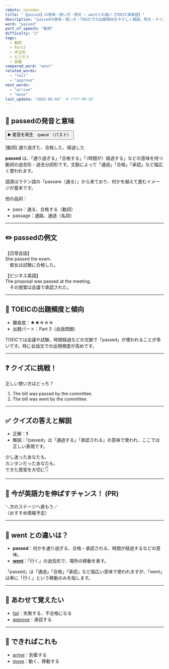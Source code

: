 ```yaml
---
robots: noindex
title: "【passed】の意味・使い方・例文 ― wentとの違い【TOEIC英単語】"
description: "passedの意味・使い方・TOEICでの出題傾向をやさしく解説。例文・クイズ付きでwentとの違いもわかりやすく学べます。"
word: "passed"
part_of_speech: "動詞"
difficulty: "2"
tags:
  - 動詞
  - Part3
  - 中立的
  - ビジネス
  - 会議
compared_word: "went"
related_words:
  - "fail"
  - "approve"
next_words:
  - "arrive"
  - "move"
last_update: "2025-05-04"  # YYYY-MM-DD
---
```


## 🔰 passedの発音と意味

<button class="play-audio" onclick="playTTS('passed')">
  <span class="play-audio-main">
    ▶️ 発音を再生　/pæst/
  </span>
  <span class="play-audio-sub">
    （パスト）
  </span>
</button>

[動詞] 通り過ぎた、合格した、経過した

**passed** は、「通り過ぎる」「合格する」「（時間が）経過する」などの意味を持つ動詞の過去形・過去分詞形です。文脈によって「通過」「合格」「承認」など幅広く使われます。

語源はラテン語の「passare（通る）」から来ており、何かを越えて進むイメージが基本です。

他の品詞：  
- pass：通る、合格する（動詞）
- passage：通路、通過（名詞）

---

## ✏️ passedの例文

【日常会話】  
She passed the exam.  
　彼女は試験に合格した。

【ビジネス英語】  
The proposal was passed at the meeting.  
　その提案は会議で承認された。

---

## 🎯 TOEICの出題頻度と傾向

- 難易度：★★☆☆☆
- 出題パート：Part 3（会話問題）

TOEICでは会議や試験、時間経過などの文脈で「passed」が使われることが多いです。特に会話文での出現頻度が高めです。

---

## ❓ クイズに挑戦！

正しい使い方はどっち？

1. The bill was passed by the committee.  
2. The bill was went by the committee.

---

## ✅ クイズの答えと解説

- 正解：**1**
- 解説：「passed」は「通過する」「承認される」の意味で使われ、ここでは正しい表現です。

少し迷ったあなたも、  
カンタンだったあなたも、  
できた感覚を大切に👇️

---

## 🚀 今が英語力を伸ばすチャンス！ (PR)

<div class="info-center">
＼次のステージへ進もう／<br>  
（おすすめ情報予定）
</div>

---

## 🤔  went との違いは？

- **passed**：何かを通り過ぎる、合格・承認される、時間が経過するなどの意味。
- **[went](/went)**：「行く」の過去形で、場所の移動を表す。

「passed」は「通過」「合格」「承認」など幅広い意味で使われますが、「went」は単に「行く」という移動のみを指します。

---

## 🧩 あわせて覚えたい

- [fail](/fail)：失敗する、不合格になる
- [approve](/approve)：承認する

---

## 📖 できればこれも

- [arrive](/arrive)：到着する
- [move](/move)：動く、移動する

<!-- cvid: aid13_bid07 -->
